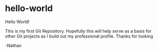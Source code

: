 # hello-world

Hello World!

This is my first Git Repository. Hopefully this will help serve as a basis for other Git projects as I build out my professional profile. Thanks for looking

-Nathan

